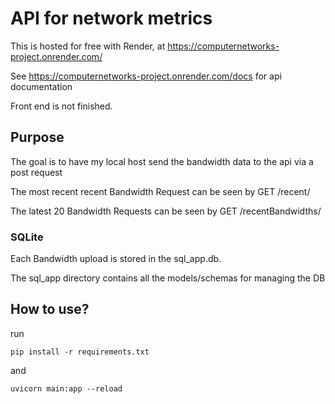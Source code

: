 
# API for network metrics

This is hosted for free with Render, at https://computernetworks-project.onrender.com/

See https://computernetworks-project.onrender.com/docs for api documentation

Front end is not finished.

## Purpose
The goal is to have my local host send the bandwidth data to the api via a post request


The most recent recent Bandwidth Request can be seen by GET /recent/ 

The latest 20 Bandwidth Requests can be seen by GET /recentBandwidths/

### SQLite
Each Bandwidth upload is stored in the sql_app.db.

The sql_app directory contains all the models/schemas for managing the DB



## How to use?

run 
```
pip install -r requirements.txt
```
and
```
uvicorn main:app --reload
```

